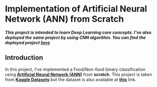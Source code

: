 # Implementation of Artificial Neural Network (ANN) from Scratch

**_This project is intended to learn Deep Learning core concepts. I've also deployed the same project by using CNN algorithm. You can find the deployed project **[here](https://github.com/abhishk12/Food-Nonfood-ImageClassifier)**_**

## Introduction

In this project, I've implemented a Food/Non-food binary classification using **[Artificial Neural Network (ANN)](https://en.wikipedia.org/wiki/Artificial_neural_network "ANN")** from **scratch**. This project is taken from **[Kaggle Datasets](https://www.kaggle.com/trolukovich/food5k-image-dataset?select=evaluation "Dataset Link")** but the dataset is also available at **[this](https://www.epfl.ch/labs/mmspg/downloads/food-image-datasets/ "Original Dataset Link")** link.
